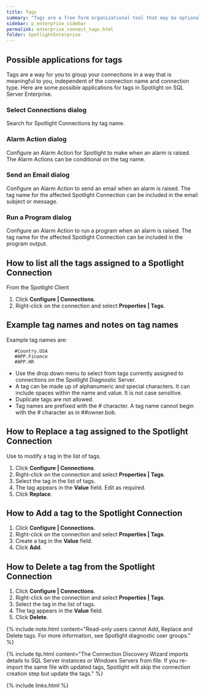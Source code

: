 ```yaml
---
title: Tags
summary: "Tags are a free form organizational tool that may be optionally applied to Spotlight Connections. Tag names represent a project, geographic region or other indicator of interest to you and your organization. Multiple tags can be assigned to one connection."
sidebar: p_enterprise_sidebar
permalink: enterprise_connect_tags.html
folder: SpotlightEnterprise
---
```






## Possible applications for tags

Tags are a way for you to group your connections in a way that is meaningful to you, independent of the connection name and connection type. Here are some possible applications for tags in Spotlight on SQL Server Enterprise.


### Select Connections dialog

Search for Spotlight Connections by tag name.

### Alarm Action dialog

Configure an Alarm Action for Spotlight to make when an alarm is raised. The Alarm Actions can be conditional on the tag name.  

### Send an Email dialog

Configure an Alarm Action to send an email when an alarm is raised. The tag name for the affected Spotlight Connection can be included in the email subject or message.


### Run a Program dialog

Configure an Alarm Action to run a program when an alarm is raised. The tag name for the affected Spotlight Connection can be included in the program output.



## How to list all the tags assigned to a Spotlight Connection

From the Spotlight Client

1. Click **Configure \| Connections**.
2. Right-click on the connection and select **Properties \| Tags**.

## Example tag names and notes on tag names

Example tag names are:

```
   #Country.USA
   #APP.Finance
   #APP.HR
```

*  Use the drop down menu to select from tags currently assigned to connections on the Spotlight Diagnostic Server.
*  A tag can be made up of alphanumeric and special characters. It can include spaces within the name and value. It is not case sensitive.
*  Duplicate tags are not allowed.
*  Tag names are prefixed with the # character. A tag name cannot begin with the # character as in ##owner.bob.

## How to Replace a tag assigned to the Spotlight Connection

Use to modify a tag in the list of tags.

1. Click **Configure \| Connections**.
2. Right-click on the connection and select **Properties \| Tags**.
3. Select the tag in the list of tags.
4. The tag appears in the **Value** field. Edit as required.
5. Click **Replace**.

## How to Add a tag to the Spotlight Connection

1. Click **Configure \| Connections**.
2. Right-click on the connection and select **Properties \| Tags**.
3. Create a tag in the **Value** field.
4. Click **Add**.

## How to Delete a tag from the Spotlight Connection

1. Click **Configure \| Connections**.
2. Right-click on the connection and select **Properties \| Tags**.
3. Select the tag in the list of tags.
4. The tag appears in the **Value** field.
5. Click **Delete**.

{% include note.html content="Read-only users cannot Add, Replace and Delete tags. For more information, see Spotlight diagnostic user groups." %}

{% include tip.html content="The Connection Discovery Wizard imports details to SQL Server instances or Windows Servers from file. If you re-import the same file with updated tags, Spotlight will skip the connection creation step but update the tags." %}


{% include links.html %}
